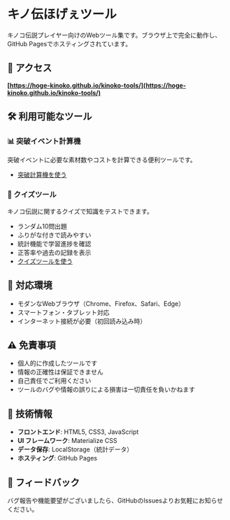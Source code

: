 # キノ伝ほげぇツール

キノコ伝説プレイヤー向けのWebツール集です。ブラウザ上で完全に動作し、GitHub Pagesでホスティングされています。

## 🔗 アクセス

**[https://hoge-kinoko.github.io/kinoko-tools/](https://hoge-kinoko.github.io/kinoko-tools/)**

## 🛠️ 利用可能なツール

### 📊 突破イベント計算機
突破イベントに必要な素材数やコストを計算できる便利ツールです。
- [突破計算機を使う](https://hoge-kinoko.github.io/kinoko-tools/rush_calc/)

### 🎯 クイズツール
キノコ伝説に関するクイズで知識をテストできます。
- ランダム10問出題
- ふりがな付きで読みやすい
- 統計機能で学習進捗を確認
- 正答率や過去の記録を表示
- [クイズツールを使う](https://hoge-kinoko.github.io/kinoko-tools/quiz/)


## 📱 対応環境

- モダンなWebブラウザ（Chrome、Firefox、Safari、Edge）
- スマートフォン・タブレット対応
- インターネット接続が必要（初回読み込み時）

## ⚠️ 免責事項

- 個人的に作成したツールです
- 情報の正確性は保証できません
- 自己責任でご利用ください
- ツールのバグや情報の誤りによる損害は一切責任を負いかねます

## 🔧 技術情報

- **フロントエンド**: HTML5, CSS3, JavaScript
- **UI フレームワーク**: Materialize CSS
- **データ保存**: LocalStorage（統計データ）
- **ホスティング**: GitHub Pages

## 📝 フィードバック

バグ報告や機能要望がございましたら、GitHubのIssuesよりお気軽にお知らせください。
